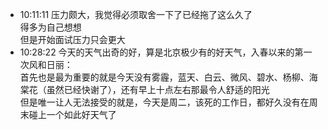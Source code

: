 
- 10:11:11 压力颇大，我觉得必须取舍一下了已经拖了这么久了<br>得多为自己想想<br>但是开始面试压力只会更大
- 10:28:22 今天的天气出奇的好，算是北京极少有的好天气，入春以来的第一次风和日丽：<br>首先也是最为重要的就是今天没有雾霾，蓝天、白云、微风、碧水、杨柳、海棠花（虽然已经快谢了），还有早上十点左右那最令人舒适的阳光<br>但是唯一让人无法接受的就是，今天是周二，该死的工作日，都好久没有在周末碰上一个如此好天气了<br><br>